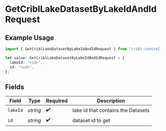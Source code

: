# GetCriblLakeDatasetByLakeIdAndIdRequest

## Example Usage

```typescript
import { GetCriblLakeDatasetByLakeIdAndIdRequest } from "cribl-control-plane/models/operations";

let value: GetCriblLakeDatasetByLakeIdAndIdRequest = {
  lakeId: "<id>",
  id: "<id>",
};
```

## Fields

| Field                              | Type                               | Required                           | Description                        |
| ---------------------------------- | ---------------------------------- | ---------------------------------- | ---------------------------------- |
| `lakeId`                           | *string*                           | :heavy_check_mark:                 | lake id that contains the Datasets |
| `id`                               | *string*                           | :heavy_check_mark:                 | dataset id to get                  |